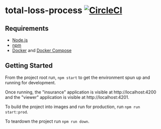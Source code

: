 # total-loss-process [![CircleCI](https://circleci.com/gh/ford-capstone-wayne-state/total-loss-process.svg?style=svg)](https://circleci.com/gh/ford-capstone-wayne-state/total-loss-process)

## Requirements

- [Node.js](https://nodejs.org/en/)
- [npm](https://www.npmjs.com/)
- [Docker](https://docs.docker.com/install/) and [Docker Compose](https://docs.docker.com/compose/install/)

## Getting Started

From the project root run, `npm start` to get the environment spun up and running for development.

Once running, the "insurance" application is visible at http://localhost:4200 and the "viewer" application is visible at http://localhost:4201.

To build the project into images and run for production, run `npm run start:prod`.

To teardown the project run `npm run down`.
